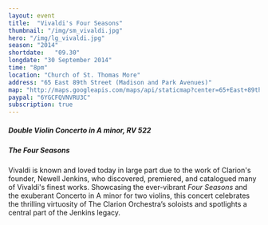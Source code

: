 ```yaml
---
layout: event
title:  "Vivaldi's Four Seasons"
thumbnail: "/img/sm_vivaldi.jpg"
hero: "/img/lg_vivaldi.jpg"
season: "2014"
shortdate:   "09.30"
longdate: "30 September 2014"
time: "8pm"
location: "Church of St. Thomas More"
address: "65 East 89th Street (Madison and Park Avenues)"
map: "http://maps.googleapis.com/maps/api/staticmap?center=65+East+89th+Street+New York,+NY&zoom=16&size=700x300&visual_refresh=true&maptype=roadmap&markers=color:green%7Clabel:A%7C40.782668,-73.956524&sensor=false"
paypal: "6YGCFQVNVRU3C"
subscription: true
---
```


##### Double Violin Concerto in A minor, RV 522

##### The Four Seasons

Vivaldi is known and loved today in large part due to the work of Clarion's founder, Newell Jenkins, who discovered, premiered, and catalogued many of Vivaldi's finest works. Showcasing the ever-vibrant *Four Seasons* and the exuberant Concerto in A minor for two violins, this concert celebrates the thrilling virtuosity of The Clarion Orchestra’s soloists and spotlights a central part of the Jenkins legacy.
